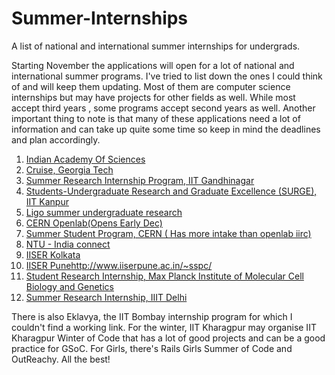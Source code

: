 # Summer-Internships
A list of national and international summer internships for undergrads.

Starting November the applications will open for a lot of national and international summer programs.
I've tried to list down the ones I could think of and will keep them updating. Most of them are computer science internships but may have projects for other fields as well.
 While most accept third years , some programs accept second years as well. 
 Another important thing to note is that many of these applications need a lot of information and can take up quite some time so keep in mind the deadlines and plan accordingly.
 
 1. [Indian Academy Of Sciences](http://web-japps.ias.ac.in:8080/fellowship2019/application_instructions.jsp)
 2. [Cruise, Georgia Tech](https://www.cse.gatech.edu/research/cruise)
 3. [Summer Research Internship Program, IIT Gandhinagar](https://sites.iitgn.ac.in/srip/)
 4. [Students-Undergraduate Research and Graduate Excellence (SURGE), IIT Kanpur](https://dora.iitk.ac.in/dora/surge-2018#)
 5. [Ligo summer undergraduate research](https://labcit.ligo.caltech.edu/LIGO_web/students/SURF/)
 6. [CERN Openlab(Opens Early Dec)](https://openlab.cern/education)
 7. [Summer Student Program, CERN ( Has more intake than openlab iirc)](https://hr-dep.web.cern.ch/content/summer-students)
 8. [NTU - India connect](http://global.ntu.edu.sg/GMP/ic/Pages/default.aspx)
 9. [IISER Kolkata](https://www.iiserkol.ac.in/~summer.research/)
 10. [IISER Pune]()http://www.iiserpune.ac.in/~sspc/
 11. [Student Research Internship, Max Planck Institute of Molecular Cell Biology and Genetics](http://www.dresden-ipp.de/internships/student-research-internships/)
 12. [Summer Research Internship, IIIT Delhi](https://www.iiitd.ac.in/placement/summer-internships)

There is also Eklavya, the IIT Bombay internship program for which I couldn't find a working link.
For the winter, IIT Kharagpur may organise 
IIT Kharagpur Winter of Code that has a lot of good projects and can be a good practice for GSoC.
For Girls, there's Rails Girls Summer of Code and OutReachy.
All the best!
